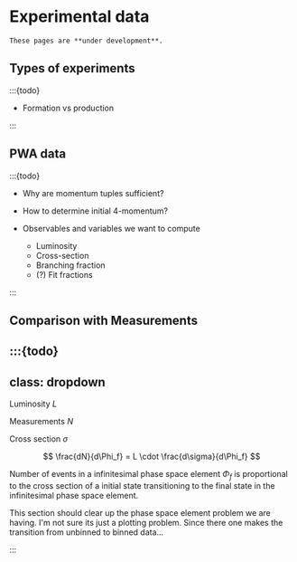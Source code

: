 # Experimental data

```{warning}
These pages are **under development**.
```

## Types of experiments

:::{todo}

- Formation vs production

:::

## PWA data

:::{todo}

- Why are momentum tuples sufficient?
- How to determine initial 4-momentum?
- Observables and variables we want to compute

  - Luminosity
  - Cross-section
  - Branching fraction
  - (?) Fit fractions

:::

## Comparison with Measurements

<!-- markdownlint-disable -->
<!-- prettier-ignore-start -->
:::{todo}
---
class: dropdown
---
<!-- prettier-ignore-end -->

<!-- markdownlint-enable -->

Luminosity $L$

Measurements $N$

Cross section $\sigma$

$$
\frac{dN}{d\Phi_f} = L \cdot \frac{d\sigma}{d\Phi_f}
$$

Number of events in a infinitesimal phase space element $\Phi_f$ is proportional to the
cross section of a initial state transitioning to the final state in the infinitesimal
phase space element.

This section should clear up the phase space element problem we are having. I'm not sure
its just a plotting problem. Since there one makes the transition from unbinned to
binned data...

:::
